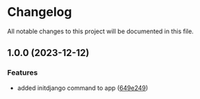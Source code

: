 # Changelog

All notable changes to this project will be documented in this file.

## 1.0.0 (2023-12-12)


### Features

* added initdjango command to app ([649e249](https://github.com/djangoheads/djangoheads/commit/649e249230d84aea1f80dfc43b398ee1e369862c))
